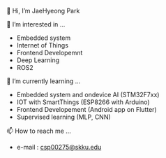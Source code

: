 👋 Hi, I’m JaeHyeong Park

👀 I’m interested in ...
- Embedded system
- Internet of Things
- Frontend Developemnt
- Deep Learning
- ROS2

🌱 I’m currently learning ...
- Embedded system and ondevice AI (STM32F7xx)
- IOT with SmartThings (ESP8266 with Arduino)
- Frontend Developement (Android app on Flutter)
- Supervised learning (MLP, CNN)

📫 How to reach me ...
- e-mail : csp00275@skku.edu

<!---
csp00275/csp00275 is a ✨ special ✨ repository because its `README.md` (this file) appears on your GitHub profile.
You can click the Preview link to take a look at your changes.
--->
